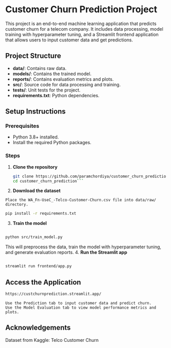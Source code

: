 # Customer Churn Prediction Project

This project is an end-to-end machine learning application that predicts customer churn for a telecom company. It includes data processing, model training with hyperparameter tuning, and a Streamlit frontend application that allows users to input customer data and get predictions.

## Project Structure

- **data/**: Contains raw data.
- **models/**: Contains the trained model.
- **reports/**: Contains evaluation metrics and plots.
- **src/**: Source code for data processing and training.
- **tests/**: Unit tests for the project.
- **requirements.txt**: Python dependencies.


## Setup Instructions

### Prerequisites

- Python 3.8+ installed.
- Install the required Python packages.

### Steps

1. **Clone the repository**

   ```bash
   git clone https://github.com/paramchordiya/customer_churn_prediction.git
   cd customer_churn_prediction```

2. **Download the dataset**

```Place the WA_Fn-UseC_-Telco-Customer-Churn.csv file into data/raw/ directory.```


```bash
pip install -r requirements.txt
```
3. **Train the model**

```bash

python src/train_model.py
```
This will preprocess the data, train the model with hyperparameter tuning, and generate evaluation reports.
4. **Run the Streamlit app**

```bash

streamlit run frontend/app.py
```
## Access the Application

```bash
https://custchurnprediction.streamlit.app/
```
```
Use the Prediction tab to input customer data and predict churn.
Use the Model Evaluation tab to view model performance metrics and plots.
```

## Acknowledgements
Dataset from Kaggle: Telco Customer Churn